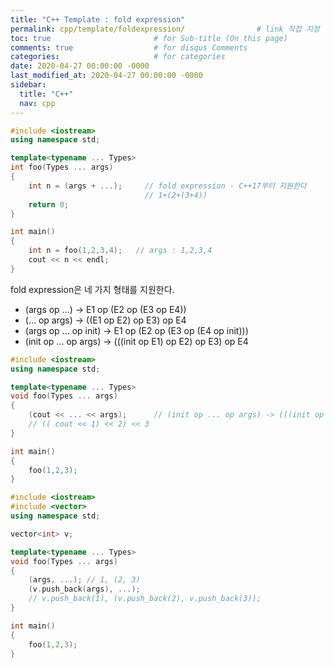 ```yaml
---
title: "C++ Template : fold expression"
permalink: cpp/template/foldexpression/                # link 직접 지정
toc: true                       # for Sub-title (On this page)
comments: true                  # for disqus Comments
categories:                     # for categories
date: 2020-04-27 00:00:00 -0000
last_modified_at: 2020-04-27 00:00:00 -0000
sidebar:
  title: "C++"
  nav: cpp
---
```


```cpp
#include <iostream>
using namespace std;

template<typename ... Types>
int foo(Types ... args)
{
    int n = (args + ...);     // fold expression - C++17부터 지원한다 
                              // 1+(2+(3+4))
    return 0;
}

int main()
{
    int n = foo(1,2,3,4);   // args : 1,2,3,4
    cout << n << endl;
}
```

fold expression은 네 가지 형태를 지원한다.
* (args op ...) -> E1 op (E2 op (E3 op E4))
* (... op args) -> ((E1 op E2) op E3) op E4
* (args op ... op init) -> E1 op (E2 op (E3 op (E4 op init)))
* (init op ... op args) -> (((init op E1) op E2) op E3) op E4

```cpp
#include <iostream>
using namespace std;

template<typename ... Types>
void foo(Types ... args)
{
    (cout << ... << args);      // (init op ... op args) -> (((init op E1) op E2) op E3) op E4
    // (( cout << 1) << 2) << 3
}

int main()
{
    foo(1,2,3);
}
```

```cpp
#include <iostream>
#include <vector>
using namespace std;

vector<int> v;

template<typename ... Types>
void foo(Types ... args)
{
    (args, ...); // 1, (2, 3)
    (v.push_back(args), ...);
    // v.push_back(1), (v.push_back(2), v.push_back(3));
}

int main()
{
    foo(1,2,3);
}
```